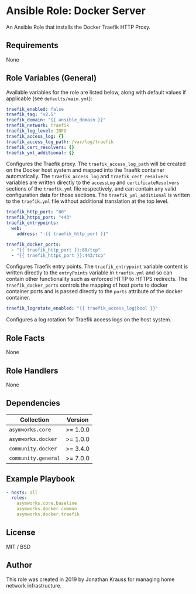 # Ansible Role: Docker Server

An Ansible Role that installs the Docker Traefik HTTP Proxy.

## Requirements

None

## Role Variables (General)

Available variables for the role are listed below, along with default values if applicable (see `defaults/main.yml`):

```yaml
traefik_enabled: false
traefik_tag: "v2.5"
traefik_domain: "{{ ansible_domain }}"
traefik_network: traefik
traefik_log_level: INFO
traefik_access_log: {}
traefik_access_log_path: /var/log/traefik
traefik_cert_resolvers: {}
traefik_yml_additional: {}
```

Configures the Traefik proxy.  The `traefik_access_log_path` will be created on the Docker host system and mapped into the Traefik container automatically.  The `traefik_access_log` and `traefik_cert_resolvers` variables are written directly to the `accessLog` and `certificateResolvers` sections of the `traefik.yml` file respectively, and can contain any valid configuration data for those sections.  The `traefik_yml_additional` is written to the `traefik.yml` file without additional translation at the top level.

```yaml
traefik_http_port: "80"
traefik_https_port: "443"
traefik_entrypoints:
  web:
    address: ":{{ traefik_http_port }}"

traefik_docker_ports:
  - "{{ traefik_http_port }}:80/tcp"
  - "{{ traefik_https_port }}:443/tcp"
```

Configures Traefik entry points.  The `traefik_entrypoint` variable content is written directly to the `entryPoints` variable in `traefik.yml` and so can contain other functionality such as enforced HTTP to HTTPS redirects.  The `traefik_docker_ports` controls the mapping of host ports to docker container ports and is passed directly to the `ports` attribute of the docker container.

```yaml
traefik_logrotate_enabled: "{{ traefik_access_log|bool }}"
```

Configures a log rotation for Traefik access logs on the host system.

## Role Facts

None

## Role Handlers

None

## Dependencies

| Collection | Version |
| --- | --- |
| `asymworks.core` | >= 1.0.0 |
| `asymworks.docker` | >= 1.0.0 |
| `community.docker` | >= 3.4.0 |
| `community.general` | >= 7.0.0 |

## Example Playbook

```yaml
- hosts: all
  roles:
    asymworks.core.baseline
    asymworks.docker.common
    asymworks.docker.traefik
```

## License

MIT / BSD

## Author

This role was created in 2019 by Jonathan Krauss for managing home network infrastructure.
